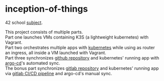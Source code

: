 # inception-of-things

42 school [subject](https://cdn.intra.42.fr/pdf/pdf/66725/en.subject.pdf).

This project consists of multiple parts.<br>
Part one launches VMs containing K3S (a lightweight kubernetes) with Vagrant.<br>
Part two orchestrates multiple apps with [kubernetes](https://github.com/artainmo/DevOps/tree/main/kubernetes) while using as router an ingress, all inside a VM launched with Vagrant.<br>
Part three synchronizes [github repository](https://github.com/artainmo/inception-of-things/tree/master/p3/app) and kubernetes' running app with [argo-cd](https://github.com/artainmo/WebDevelopment/blob/main/other/kubernetes/README.md#argo-cd)'s automated sync.<br>
The bonus part synchronizes [gitlab repository](https://gitlab.com/artainmo/inception-of-things/-/tree/master/app) and kubernetes' running app via [gitlab CI/CD pipeline](https://github.com/artainmo/WebDevelopment/tree/main/other/DevOps#gitlab-cicd-pipeline) and argo-cd's manual sync.<br>
